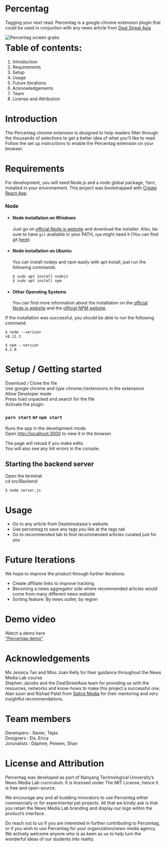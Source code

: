 # Percentag
Tagging your next read.
Percentag is a google chrome extension plugin that could be used in conjuction with any news article from [Deal Streat Asia](https://www.dealstreetasia.com)


<img src="./public/images/githubImg.jpg"
     alt="Percentag screen grabs"
     style="float: left; margin-right: 10px;" />


# Table of contents:

1. Introduction
2. Requirements
3. Setup
4. Usage
5. Future Iterations
6. Acknowledgements
7. Team
8. License and Attribution

# Introduction
The Percentag chrome extension is designed to help readers filter through the thousands of selections to get a better idea of what you'll like to read. Follow the set up instructions to enable the Percentag extension on your browser.

# Requirements 
For development, you will need Node.js and a node global package, Yarn, installed in your environement.
This project was bootstrapped with [Create React App](https://github.com/facebook/create-react-app).
### Node
- #### Node installation on Windows

  Just go on [official Node.js website](https://nodejs.org/) and download the installer.
Also, be sure to have `git` available in your PATH, `npm` might need it (You can find git [here](https://git-scm.com/)).

- #### Node installation on Ubuntu

  You can install nodejs and npm easily with apt install, just run the following commands.

      $ sudo apt install nodejs
      $ sudo apt install npm

- #### Other Operating Systems
  You can find more information about the installation on the [official Node.js website](https://nodejs.org/) and the [official NPM website](https://npmjs.org/).

If the installation was successful, you should be able to run the following command.

    $ node --version
    v8.11.3

    $ npm --version
    6.1.0


# Setup / Getting started
Download / Clone the file </br>
Use google chrome and type chrome://extensions in the extensions</br>
Allow Developer mode</br>
Press load unpacked and search for the file</br>
Activate the plugin</br>

### `yarn start` or `npm start`

Runs the app in the development mode.\
Open [http://localhost:3000](http://localhost:3000) to view it in the browser.

The page will reload if you make edits.\
You will also see any lint errors in the console.

## Starting the backend server
Open the terminal</br>
cd src/Backend </br>

    $ node server.js

# Usage
<ul>
    <li>Go to any article from Dealstreatasia's website </li>
    <li>Use percentag to save any tags you like at the tags tab</li>
    <li>Go to recommended tab to find recommended articles curated just for you</li>
</ul>


# Future Iterations
We hope to improve the product through further iterations: <br>

<ul>
    <li>Create affiliate links to improve tracking.</li>
    <li>Becoming a news aggregator side where recommended articles would come from many different news website</li>
    <li> Sorting feature: By news outlet, by region</li>
</ul>

# Demo video
Watch a demo here <br/>
["Percentag demo"](https://youtu.be/XMNvpR80F38)

# Acknowledgements
Ms Jessica Tan and Miss Joan Kelly for their guidance throughout the News Media Lab course. </br>
Stephen Jacobs and the DealStreetAsia team for providing us with the resources, networks and know-hows to make this project a successful one.</br>
Alan soon and Rishad Patel from [Splice Media](https://splicemedia.com) for their mentoring and very insightful recommendations.

# Team members
Developers : Xavier, Tejas</br>
Designers : Els, Erica</br>
Jorunalists : Daphne, Peiwen, Shan</br>

# License and Attribution
Percentag was developed as part of Nanyang Technological University’s News Media Lab curriculum. It is licensed under The MIT License, hence it is free and open-source.

We encourage any and all budding innovators to use Percentag either commercially or for experimental pet projects. All that we kindly ask is that you retain the News Media Lab branding and display our logo within the product’s interface.

Do reach out to us if you are interested in further contributing to Percentag, or if you wish to use Percentag for your organization/news media agency. We actively welcome anyone who is as keen as us to help turn the wonderful ideas of our students into reality.

